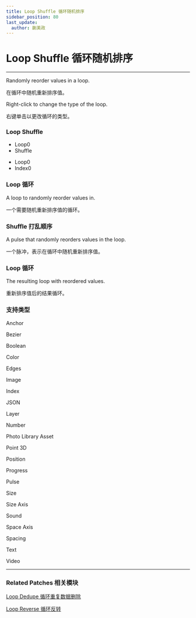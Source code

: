 ```yaml
---
title: Loop Shuffle 循环随机排序
sidebar_position: 80
last_update:
  author: 蒯美政
---
```


# Loop Shuffle 循环随机排序

---

Randomly reorder values in a loop.

在循环中随机重新排序值。

Right-click to change the type of the loop.

右键单击以更改循环的类型。

<div className="patch-container">
    <div className="patch loop">
        <h3>Loop Shuffle</h3>
        <ul className="inputs">
            <li>Loop<span>0</span></li>
            <li>Shuffle<span className="patch-pulse-preview"><span className="dot"></span></span></li>
        </ul>
        <ul className="outputs">
            <li>Loop<span>0</span></li>
            <li>Index<span>0</span></li>
        </ul>
    </div>
</div>

### Loop 循环

A loop to randomly reorder values in.

一个需要随机重新排序值的循环。

### Shuffle 打乱顺序

A pulse that randomly reorders values in the loop.

一个脉冲，表示在循环中随机重新排序值。

### Loop 循环

The resulting loop with reordered values.

重新排序值后的结果循环。

### 支持类型

Anchor

Bezier

Boolean

Color

Edges

Image

Index

JSON

Layer

Number

Photo Library Asset

Point 3D

Position

Progress

Pulse

Size

Size Axis

Sound

Space Axis

Spacing

Text

Video

---

### Related Patches 相关模块

[Loop Dedupe 循环重复数据删除](./Loop%20Dedupe.md)

[Loop Reverse 循环反转](./Loop%20Reverse.md)
